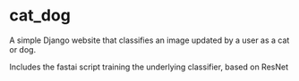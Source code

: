 # cat_dog
A simple Django website that classifies an image updated by a user as a cat or dog.

Includes the fastai script training the underlying classifier, based on ResNet
